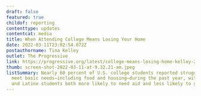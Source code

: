 ```yaml
---
draft: false
featured: true
childof: reporting
contenttype: updates
contentcat: media
title: When Attending College Means Losing Your Home
date: 2022-03-11T23:02:54.072Z
postauthorname: Tina Kelley
outlet: The Progressive
link: https://progressive.org/latest/college-means-losing-home-kelley-220311/
thumb: screen-shot-2022-03-11-at-9.32.21-am.jpeg
listSummary: Nearly 60 percent of U.S. college students reported struggling to
  meet basic needs—including food and housing—during the past year, with Black
  and Latinx students both more likely to need aid and less likely to get it.
---
```

